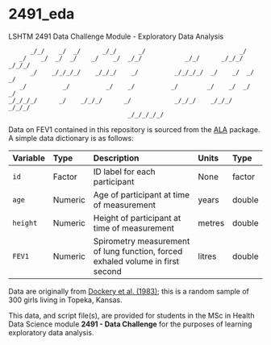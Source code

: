 # 2491_eda
LSHTM 2491 Data Challenge Module - Exploratory Data Analysis

```
      _/_/    _/  _/      _/_/      _/                          _/            
   _/    _/  _/  _/    _/    _/  _/_/            _/_/      _/_/_/    _/_/_/   
      _/    _/_/_/_/    _/_/_/    _/          _/_/_/_/  _/    _/  _/    _/    
   _/          _/          _/    _/          _/        _/    _/  _/    _/     
_/_/_/_/      _/    _/_/_/      _/            _/_/_/    _/_/_/    _/_/_/      
                                 _/_/_/_/_/                              
```

Data on FEV1 contained in this repository is sourced from the [ALA](https://rdrr.io/rforge/ALA/) package. A simple data dictionary is as follows:

| Variable | Type    | Description                                                  | Units  | Type   |
| :------- | :------ | :----------------------------------------------------------- | :----- | :----- |
| `id`     | Factor  | ID label for each participant                                | None   | factor |
| `age`    | Numeric | Age of participant at time of measurement                    | years  | double |
| `height` | Numeric | Height of participant at time of measurement                 | metres | double |
| `FEV1`   | Numeric | Spirometry measurement of lung function, forced exhaled volume in first second | litres | double |

Data are originally from [Dockery et al. (1983)](https://doi.org/10.1164/arrd.1983.128.3.405); this is a random sample of 300 girls living in Topeka, Kansas.

This data, and script file(s), are provided for students in the MSc in Health Data Science module **2491 - Data Challenge** for the purposes of learning exploratory data analysis.
